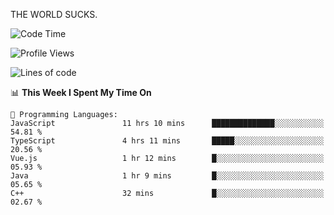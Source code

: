 THE WORLD SUCKS.

<!--START_SECTION:waka-->
![Code Time](http://img.shields.io/badge/Code%20Time-555%20hrs%2045%20mins-blue)

![Profile Views](http://img.shields.io/badge/Profile%20Views-1-blue)

![Lines of code](https://img.shields.io/badge/From%20Hello%20World%20I%27ve%20Written-2.2%20million%20lines%20of%20code-blue)

📊 **This Week I Spent My Time On** 

```text
💬 Programming Languages: 
JavaScript               11 hrs 10 mins      ██████████████░░░░░░░░░░░   54.81 % 
TypeScript               4 hrs 11 mins       █████░░░░░░░░░░░░░░░░░░░░   20.56 % 
Vue.js                   1 hr 12 mins        █░░░░░░░░░░░░░░░░░░░░░░░░   05.93 % 
Java                     1 hr 9 mins         █░░░░░░░░░░░░░░░░░░░░░░░░   05.65 % 
C++                      32 mins             █░░░░░░░░░░░░░░░░░░░░░░░░   02.67 % 
```


<!--END_SECTION:waka-->

